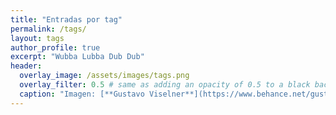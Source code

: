 ```yaml
---
title: "Entradas por tag"
permalink: /tags/
layout: tags
author_profile: true
excerpt: "Wubba Lubba Dub Dub"
header:
  overlay_image: /assets/images/tags.png
  overlay_filter: 0.5 # same as adding an opacity of 0.5 to a black background
  caption: "Imagen: [**Gustavo Viselner**](https://www.behance.net/gustavo_v)"
---
```

